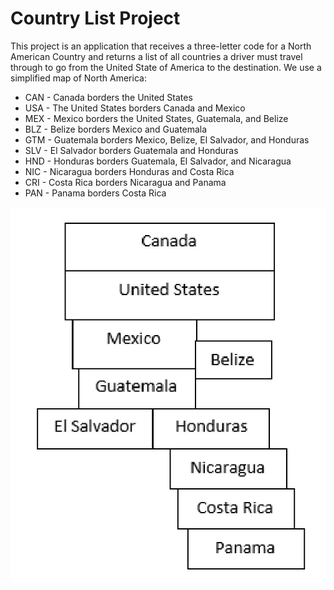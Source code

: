 # Country List Project

This project is an application that receives a three-letter code for a North American Country and returns a list of 
all countries a driver must travel through to go from the United State of America to the destination. We 
use a simplified map of North America:
- CAN - Canada borders the United States
- USA - The United States borders Canada and Mexico
- MEX - Mexico borders the United States, Guatemala, and Belize
- BLZ - Belize borders Mexico and Guatemala
- GTM - Guatemala borders Mexico, Belize, El Salvador, and Honduras
- SLV - El Salvador borders Guatemala and Honduras
- HND - Honduras borders Guatemala, El Salvador, and Nicaragua
- NIC - Nicaragua borders Honduras and Costa Rica
- CRI - Costa Rica borders Nicaragua and Panama 
- PAN - Panama borders Costa Rica

![Simplified North America](/docs/img/simplified-north-america-map.png)